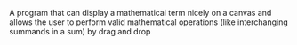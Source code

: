 A program that can display a mathematical term nicely on a canvas and allows the user to perform valid mathematical operations (like interchanging summands in a sum) by drag and drop
